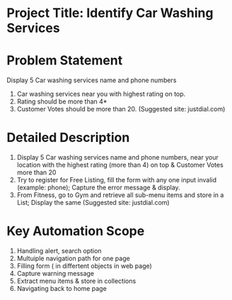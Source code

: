 # Project Title: Identify Car Washing Services #

# Problem Statement #
Display 5 Car washing services name and phone  numbers
1. Car washing services near you with highest rating on top.
2. Rating should be more than 4*
3. Customer Votes should be more than 20.
   (Suggested site: justdial.com)

# Detailed Description #
1. Display 5 Car washing services name and phone numbers, near your location with the highest rating (more than 4) on top & Customer Votes more than 20
2. Try to register for Free Listing, fill the form with any one input invalid (example: phone); Capture the error message & display.
3. From Fitness, go to Gym and retrieve all sub-menu items and store in a List; Display the same
   (Suggested site: justdial.com)

 # Key Automation Scope #
 1. Handling alert, search option
 2. Multuiple navigation path for one page
 3. Filling form ( in differtent objects in web page)
 4. Capture warning message
 5. Extract menu items & store in collections
 6. Navigating back to home page
